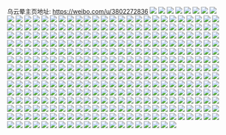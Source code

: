 乌云晕主页地址: https://weibo.com/u/3802272836 
![](https://wx4.sinaimg.cn/mw2000/e2a21444ly1h9ih4ruv1mj20n01dsgzn.jpg) 
![](https://wx4.sinaimg.cn/mw2000/e2a21444ly1h9ih4rjhf9j21ei1eithw.jpg) 
![](https://wx4.sinaimg.cn/mw2000/e2a21444ly1h9ih4saxlcj21ei1eik98.jpg) 
![](https://wx4.sinaimg.cn/mw2000/e2a21444ly1h9icmp9pejj22c02c0u0x.jpg) 
![](https://wx4.sinaimg.cn/mw2000/e2a21444ly1h9icvz7vnlj22c02c0kjo.jpg) 
![](https://wx4.sinaimg.cn/mw2000/e2a21444ly1h9icmyz7zqj22c02c0b2b.jpg) 
![](https://wx4.sinaimg.cn/mw2000/e2a21444ly1h9icuk7igsj21u21u2e82.jpg) 
![](https://wx4.sinaimg.cn/mw2000/e2a21444ly1h9icufs73zj22c02c0e81.jpg) 
![](https://wx4.sinaimg.cn/mw2000/e2a21444ly1h9icn3ws06j22c02c0b2a.jpg) 
![](https://wx4.sinaimg.cn/mw2000/e2a21444ly1h9iculzd62j223u23u4qp.jpg) 
![](https://wx4.sinaimg.cn/mw2000/e2a21444ly1h9hewhrq33j20n01dswp9.jpg) 
![](https://wx4.sinaimg.cn/mw2000/e2a21444ly1h9hewhe6r7j20n01ds49h.jpg) 
![](https://wx4.sinaimg.cn/mw2000/e2a21444ly1h9bi88jh6oj20br07gq3x.jpg) 
![](https://wx4.sinaimg.cn/mw2000/e2a21444ly1h9bi8qc3abj20ga0al404.jpg) 
![](https://wx4.sinaimg.cn/mw2000/e2a21444ly1h99imwnzvcj20n00mmwi0.jpg) 
![](https://wx4.sinaimg.cn/mw2000/e2a21444ly1h99imx2uxrj20n00q20ww.jpg) 
![](https://wx4.sinaimg.cn/mw2000/e2a21444ly1h99imxhv21j20n010bwk3.jpg) 
![](https://wx4.sinaimg.cn/mw2000/e2a21444gy1h8wwif3d4mj20rq0kun02.jpg) 
![](https://wx4.sinaimg.cn/mw2000/e2a21444gy1h8uh70z5kkj21kw16oh9q.jpg) 
![](https://wx4.sinaimg.cn/mw2000/e2a21444gy1h8nemrb53gj20hs0dcdi0.jpg) 
![](https://wx4.sinaimg.cn/mw2000/e2a21444gy1h8nemr01qoj20hs0dc0uq.jpg) 
![](https://wx4.sinaimg.cn/mw2000/e2a21444gy1h8nemro8duj20hs0dcq68.jpg) 
![](https://wx4.sinaimg.cn/mw2000/e2a21444gy1h870swbridj20ib07aab8.jpg) 
![](https://wx4.sinaimg.cn/mw2000/e2a21444gy1h86sokk5gjj20b403674a.jpg) 
![](https://wx4.sinaimg.cn/mw2000/e2a21444gy1h868tbuvsej20n018faiq.jpg) 
![](https://wx4.sinaimg.cn/mw2000/e2a21444gy1h752udnsnqj21ds0n04qp.jpg) 
![](https://wx4.sinaimg.cn/mw2000/e2a21444gy1h74wcp1fzaj21ds0n0e81.jpg) 
![](https://wx4.sinaimg.cn/mw2000/e2a21444gy1h6vma4mso0j20mh0tzjsc.jpg) 
![](https://wx4.sinaimg.cn/mw2000/e2a21444gy1h6vma2b4ckj20m00tcn09.jpg) 
![](https://wx4.sinaimg.cn/mw2000/e2a21444gy1h6vm9y2oeoj21rk2crqsw.jpg) 
![](https://wx4.sinaimg.cn/mw2000/e2a21444gy1h6vmccx86aj21sc2ds4qp.jpg) 
![](https://wx4.sinaimg.cn/mw2000/e2a21444gy1h6q0u00tjaj20zo0sw14r.jpg) 
![](https://wx4.sinaimg.cn/mw2000/e2a21444gy1h6kp549tdzj20mm0sj0z0.jpg) 
![](https://wx4.sinaimg.cn/mw2000/e2a21444gy1h6kp53etgzj20my0sntd6.jpg) 
![](https://wx4.sinaimg.cn/mw2000/e2a21444ly1h53powkzx2j22rk1a07s5.jpg) 
![](https://wx4.sinaimg.cn/mw2000/e2a21444ly1h4x2id3kwuj20iv0m30v0.jpg) 
![](https://wx4.sinaimg.cn/mw2000/e2a21444ly1h4q6xod5naj20fn0m6gpc.jpg) 
![](https://wx4.sinaimg.cn/mw2000/e2a21444ly1h3y4u8xfh0j22c02c0npg.jpg) 
![](https://wx4.sinaimg.cn/mw2000/e2a21444ly1h3y4urnqnej22c02c0hdu.jpg) 
![](https://wx4.sinaimg.cn/mw2000/e2a21444ly1h3y4uqqzh7j22c02c0npd.jpg) 
![](https://wx4.sinaimg.cn/mw2000/e2a21444ly1h3y4tzh3o5j2286286b2a.jpg) 
![](https://wx4.sinaimg.cn/mw2000/e2a21444ly1h3y4txsgcdj22c02c0u0y.jpg) 
![](https://wx4.sinaimg.cn/mw2000/e2a21444ly1h3y4uhiusyj22c0340qva.jpg) 
![](https://wx4.sinaimg.cn/mw2000/e2a21444ly1h3y4uzc3pgj225k25khdt.jpg) 
![](https://wx4.sinaimg.cn/mw2000/e2a21444ly1h3y4uk7efkj21sc2ds1ky.jpg) 
![](https://wx4.sinaimg.cn/mw2000/e2a21444ly1h3y4ukpzxuj21401hcdwb.jpg) 
![](https://wx4.sinaimg.cn/mw2000/e2a21444ly1h3y4unug6ij22c02c0hdv.jpg) 
![](https://wx4.sinaimg.cn/mw2000/e2a21444ly1h3y4ulqwl7j229y29y7wi.jpg) 
![](https://wx4.sinaimg.cn/mw2000/e2a21444ly1h3y4upyl36j22c02c0x6p.jpg) 
![](https://wx4.sinaimg.cn/mw2000/e2a21444ly1h3y4u5xiupj22c0340b2e.jpg) 
![](https://wx4.sinaimg.cn/mw2000/e2a21444ly1h3y4uj1uytj22c02c0u0x.jpg) 
![](https://wx4.sinaimg.cn/mw2000/e2a21444ly1h3y4ux1v2lj22c02c0b2b.jpg) 
![](https://wx4.sinaimg.cn/mw2000/e2a21444ly1h3y4ut8lz9j21qn1qnx6p.jpg) 
![](https://wx4.sinaimg.cn/mw2000/e2a21444ly1h3y4ubbgopj22c02c04qq.jpg) 
![](https://wx4.sinaimg.cn/mw2000/e2a21444ly1h4qukeq5j1j22c02c0npd.jpg) 
![](https://wx4.sinaimg.cn/mw2000/e2a21444gy1h3bhl6kedqj22c02c0npd.jpg) 
![](https://wx4.sinaimg.cn/mw2000/e2a21444gy1h3bhlgtbbmj22c02c0x6p.jpg) 
![](https://wx4.sinaimg.cn/mw2000/e2a21444gy1h3bhl87t0zj20od0od79i.jpg) 
![](https://wx4.sinaimg.cn/mw2000/e2a21444gy1h2t3pfu5k1j235s2dc4qq.jpg) 
![](https://wx4.sinaimg.cn/mw2000/e2a21444gy1h2t3pj3mtjj235s2dc4qq.jpg) 
![](https://wx4.sinaimg.cn/mw2000/e2a21444gy1h2t3p7cgvpj235s23y1l1.jpg) 
![](https://wx4.sinaimg.cn/mw2000/e2a21444gy1h2n60q20nlj21xz2goqv8.jpg) 
![](https://wx4.sinaimg.cn/mw2000/e2a21444gy1h2n60qzinuj213i14046f.jpg) 
![](https://wx4.sinaimg.cn/mw2000/e2a21444gy1h2mv6anggaj20n013edk6.jpg) 
![](https://wx4.sinaimg.cn/mw2000/e2a21444gy1h2mq3sin20j21kw16o1kx.jpg) 
![](https://wx4.sinaimg.cn/mw2000/e2a21444gy1h2mq3tb1yej21kw16o4qp.jpg) 
![](https://wx4.sinaimg.cn/mw2000/e2a21444gy1h2mq3u0fssj21kw16o4qp.jpg) 
![](https://wx4.sinaimg.cn/mw2000/e2a21444gy1h2mq3rig1rj21kw16o1kx.jpg) 
![](https://wx4.sinaimg.cn/mw2000/e2a21444gy1h2a8u6j1qdj20n012hwl5.jpg) 
![](https://wx4.sinaimg.cn/mw2000/e2a21444gy1h25l94mruhj21ds0n0qpv.jpg) 
![](https://wx4.sinaimg.cn/mw2000/e2a21444gy1h23qa0hep2j20i108cgml.jpg) 
![](https://wx4.sinaimg.cn/mw2000/e2a21444gy1h1v9dafgjjj20xc2s0qv5.jpg) 
![](https://wx4.sinaimg.cn/mw2000/e2a21444gy1h1v9d9ji17j215o2bcb29.jpg) 
![](https://wx4.sinaimg.cn/mw2000/e2a21444gy1h1v9d8nwcrj215o3h0npe.jpg) 
![](https://wx4.sinaimg.cn/mw2000/e2a21444gy1h1v9d5roypj20xc2s04qq.jpg) 
![](https://wx4.sinaimg.cn/mw2000/e2a21444gy1h1v9db9dpnj20tg0jsq8i.jpg) 
![](https://wx4.sinaimg.cn/mw2000/e2a21444gy1h1v9daw3srj20jj0sgtby.jpg) 
![](https://wx4.sinaimg.cn/mw2000/e2a21444gy1h1v9i0uj0aj215o2bckhl.jpg) 
![](https://wx4.sinaimg.cn/mw2000/e2a21444gy1h1v9mwt439j20xc3347wh.jpg) 
![](https://wx4.sinaimg.cn/mw2000/e2a21444gy1h1ugdtp3wvj21ds0n07wh.jpg) 
![](https://wx4.sinaimg.cn/mw2000/e2a21444gy1h1fweek24lj20n01dsn6h.jpg) 
![](https://wx4.sinaimg.cn/mw2000/e2a21444gy1h12efvfn2fj225i25ix6p.jpg) 
![](https://wx4.sinaimg.cn/mw2000/e2a21444gy1h12efxa1zdj21401hc14q.jpg) 
![](https://wx4.sinaimg.cn/mw2000/e2a21444gy1h0hujzd5dwj20j70sd0uq.jpg) 
![](https://wx4.sinaimg.cn/mw2000/e2a21444gy1h08a9bsgzsj21n426su0x.jpg) 
![](https://wx4.sinaimg.cn/mw2000/e2a21444gy1h08a9ctyszj21ii20nhdt.jpg) 
![](https://wx4.sinaimg.cn/mw2000/e2a21444gy1gzymurtkc9j21ds0n0nnw.jpg) 
![](https://wx4.sinaimg.cn/mw2000/e2a21444gy1gzvbrrh49tj21kw16o7wh.jpg) 
![](https://wx4.sinaimg.cn/mw2000/e2a21444ly1gzl9hvi1n9j21ds0n0jz6.jpg) 
![](https://wx4.sinaimg.cn/mw2000/e2a21444ly1gzd5mgg9jcj21n226re81.jpg) 
![](https://wx4.sinaimg.cn/mw2000/e2a21444ly1gzbm5emppgj23401qykjl.jpg) 
![](https://wx4.sinaimg.cn/mw2000/e2a21444ly1gy6epznl5qj21ds0n0k41.jpg) 
![](https://wx4.sinaimg.cn/mw2000/e2a21444gy1gxzqtav2jpj20rs0rsq79.jpg) 
![](https://wx4.sinaimg.cn/mw2000/e2a21444ly1gxxdy0pteij20n012bwjj.jpg) 
![](https://wx4.sinaimg.cn/mw2000/e2a21444gy1gxx7b62h3kj20mz0gd0ue.jpg) 
![](https://wx4.sinaimg.cn/mw2000/e2a21444gy1gxx7b8vwvhj20n00gmabe.jpg) 
![](https://wx4.sinaimg.cn/mw2000/e2a21444gy1gxs7oz2kplj20n01ds19g.jpg) 
![](https://wx4.sinaimg.cn/mw2000/e2a21444gy1gxs7ozktowj20jk0sgjuc.jpg) 
![](https://wx4.sinaimg.cn/mw2000/e2a21444gy1gxqecvmhfdj20n00i9gox.jpg) 
![](https://wx4.sinaimg.cn/mw2000/e2a21444gy1gxqee0zduxj20n00dbtac.jpg) 
![](https://wx4.sinaimg.cn/mw2000/e2a21444gy1gxq4k2tdkej20lb0lbtcy.jpg) 
![](https://wx4.sinaimg.cn/mw2000/e2a21444gy1gxq4k119e0j20sg1f37hb.jpg) 
![](https://wx4.sinaimg.cn/mw2000/e2a21444gy1gxq4k0b2yyj21uo18g4qp.jpg) 
![](https://wx4.sinaimg.cn/mw2000/e2a21444gy1gxq4jy06fhj20sg11xaix.jpg) 
![](https://wx4.sinaimg.cn/mw2000/e2a21444gy1gxq4k284gwj20sg1f4am9.jpg) 
![](https://wx4.sinaimg.cn/mw2000/e2a21444gy1gxq4k3v4daj20sg11xn4g.jpg) 
![](https://wx4.sinaimg.cn/mw2000/e2a21444gy1gxnx6z7juvj20n00n0jtj.jpg) 
![](https://wx4.sinaimg.cn/mw2000/e2a21444gy1gxje7siu1pj21j521hb29.jpg) 
![](https://wx4.sinaimg.cn/mw2000/e2a21444gy1gxje7tetklj21o0280npd.jpg) 
![](https://wx4.sinaimg.cn/mw2000/e2a21444gy1gxje7rpuikj21o0280hdt.jpg) 
![](https://wx4.sinaimg.cn/mw2000/e2a21444gy1gxje7p5o3rj21sc2dshdv.jpg) 
![](https://wx4.sinaimg.cn/mw2000/e2a21444gy1gxbaca3ye7j20ju0f540x.jpg) 
![](https://wx4.sinaimg.cn/mw2000/e2a21444gy1gx8jjl8jcdj20dw0dwdg8.jpg) 
![](https://wx4.sinaimg.cn/mw2000/e2a21444gy1gx68sn5z3pj21z01z04qq.jpg) 
![](https://wx4.sinaimg.cn/mw2000/e2a21444gy1gx68stsl6tj22c02c0x6p.jpg) 
![](https://wx4.sinaimg.cn/mw2000/e2a21444gy1gx669w0sswj20xc1nx0z4.jpg) 
![](https://wx4.sinaimg.cn/mw2000/e2a21444gy1gx3tifrnenj20ev0evq4j.jpg) 
![](https://wx4.sinaimg.cn/mw2000/e2a21444gy1gx3tig5risj20k50e840n.jpg) 
![](https://wx4.sinaimg.cn/mw2000/e2a21444gy1gx3tigkr62j20dj06it99.jpg) 
![](https://wx4.sinaimg.cn/mw2000/e2a21444gy1gx0qcch1d0j20jv0k4gnd.jpg) 
![](https://wx4.sinaimg.cn/mw2000/e2a21444gy1gx0qcctm8qj20jr0u7wh4.jpg) 
![](https://wx4.sinaimg.cn/mw2000/e2a21444gy1gx0qcbujnbj22c02c01ky.jpg) 
![](https://wx4.sinaimg.cn/mw2000/e2a21444gy1gx0qca1qfdj20u00u0nc1.jpg) 
![](https://wx4.sinaimg.cn/mw2000/e2a21444gy1gwy8ktg8j1j218g1uoe81.jpg) 
![](https://wx4.sinaimg.cn/mw2000/e2a21444gy1gwy8kllxg0j22c02c07wj.jpg) 
![](https://wx4.sinaimg.cn/mw2000/e2a21444gy1gwy8kueacqj218g1uo7wh.jpg) 
![](https://wx4.sinaimg.cn/mw2000/e2a21444gy1gwy8kjl35mj23402c0b2c.jpg) 
![](https://wx4.sinaimg.cn/mw2000/e2a21444gy1gwy8kgj8uvj21uo18g1kx.jpg) 
![](https://wx4.sinaimg.cn/mw2000/e2a21444gy1gwy8ks1rsjj22c03407wk.jpg) 
![](https://wx4.sinaimg.cn/mw2000/e2a21444gy1gwy8kmjekcj21711skawv.jpg) 
![](https://wx4.sinaimg.cn/mw2000/e2a21444gy1gwy8kncfhjj21uo18g4qp.jpg) 
![](https://wx4.sinaimg.cn/mw2000/e2a21444gy1gwy8ko796sj21uo18g7wh.jpg) 
![](https://wx4.sinaimg.cn/mw2000/e2a21444gy1gwlqlr4g1aj20j70d1aau.jpg) 
![](https://wx4.sinaimg.cn/mw2000/e2a21444gy1gwlqlq90h5j20jt0cwgmb.jpg) 
![](https://wx4.sinaimg.cn/mw2000/e2a21444gy1gwlqlqnwxpj20jp0a6aad.jpg) 
![](https://wx4.sinaimg.cn/mw2000/e2a21444gy1gwkfdec4xij20mz0bhmz4.jpg) 
![](https://wx4.sinaimg.cn/mw2000/e2a21444gy1gwbhb1izftj21kg238e81.jpg) 
![](https://wx4.sinaimg.cn/mw2000/e2a21444gy1gwbhb2ajh2j21n326q4qp.jpg) 
![](https://wx4.sinaimg.cn/mw2000/e2a21444gy1gwbhb2syxuj21nk27e4nq.jpg) 
![](https://wx4.sinaimg.cn/mw2000/e2a21444gy1gwbhb3fod0j21o0280b29.jpg) 
![](https://wx4.sinaimg.cn/mw2000/e2a21444gy1gw5l4nhjv8j229i29inpe.jpg) 
![](https://wx4.sinaimg.cn/mw2000/e2a21444gy1gw5l5bg4qpj22lw1gtnpd.jpg) 
![](https://wx4.sinaimg.cn/mw2000/e2a21444gy1gw5l4kjfprj220p2ovx6r.jpg) 
![](https://wx4.sinaimg.cn/mw2000/e2a21444gy1gw5l4u8o0fj22c02c04qs.jpg) 
![](https://wx4.sinaimg.cn/mw2000/e2a21444gy1gw5l4z1gsnj229k29khdw.jpg) 
![](https://wx4.sinaimg.cn/mw2000/e2a21444gy1gw5l4h9adsj22c02c0npf.jpg) 
![](https://wx4.sinaimg.cn/mw2000/e2a21444gy1gw5l4vy2lpj21si1six6p.jpg) 
![](https://wx4.sinaimg.cn/mw2000/e2a21444gy1gw5l5amk4aj21ns1nsqnt.jpg) 
![](https://wx4.sinaimg.cn/mw2000/e2a21444gy1gw5l51f6duj224y2um7wj.jpg) 
![](https://wx4.sinaimg.cn/mw2000/e2a21444gy1gw5l4p4ar1j215o1jk7qz.jpg) 
![](https://wx4.sinaimg.cn/mw2000/e2a21444gy1gw5l5bw2doj215o1qi45q.jpg) 
![](https://wx4.sinaimg.cn/mw2000/e2a21444gy1gw5l4m10cvj22c0340b2a.jpg) 
![](https://wx4.sinaimg.cn/mw2000/e2a21444gy1gw5l534mxoj227g27gnpe.jpg) 
![](https://wx4.sinaimg.cn/mw2000/e2a21444gy1gw5l58lg2hj22c0340qv7.jpg) 
![](https://wx4.sinaimg.cn/mw2000/e2a21444gy1gw5l55du1ij22c02c0qv7.jpg) 
![](https://wx4.sinaimg.cn/mw2000/e2a21444gy1gw5l4rp971j212g2bc4l4.jpg) 
![](https://wx4.sinaimg.cn/mw2000/e2a21444gy1gw5l4r0qhmj215o1qi7wh.jpg) 
![](https://wx4.sinaimg.cn/mw2000/e2a21444gy1gw5l59u3e7j22c02c0npd.jpg) 
![](https://wx4.sinaimg.cn/mw2000/e2a21444gy1gw0qogfgw2j20jv12q0w3.jpg) 
![](https://wx4.sinaimg.cn/mw2000/0049jWRegy1gvgzleos6hj61mk263npd02.jpg) 
![](https://wx4.sinaimg.cn/mw2000/0049jWRegy1gvgzlfq08pj61my26j1ky02.jpg) 
![](https://wx4.sinaimg.cn/mw2000/0049jWRegy1gvgzldy7jrj61my26je8102.jpg) 
![](https://wx4.sinaimg.cn/mw2000/0049jWRegy1gv487al97xj62c0340u0y02.jpg) 
![](https://wx4.sinaimg.cn/mw2000/0049jWRegy1gv487c7ry3j62c03404qr02.jpg) 
![](https://wx4.sinaimg.cn/mw2000/0049jWRegy1gv487hud2xj62ga1mv1kx02.jpg) 
![](https://wx4.sinaimg.cn/mw2000/0049jWRegy1gv487gx903j628h28h7wi02.jpg) 
![](https://wx4.sinaimg.cn/mw2000/0049jWRegy1gv487k8ig1j62c02c0e8102.jpg) 
![](https://wx4.sinaimg.cn/mw2000/0049jWRegy1gv487fdjmwj62c02c0kjm02.jpg) 
![](https://wx4.sinaimg.cn/mw2000/0049jWRegy1gv487j835sj62c02c04qq02.jpg) 
![](https://wx4.sinaimg.cn/mw2000/0049jWRegy1gv487re47zj628e28ehc002.jpg) 
![](https://wx4.sinaimg.cn/mw2000/0049jWRegy1gv487mata2j62c02c04qp02.jpg) 
![](https://wx4.sinaimg.cn/mw2000/0049jWRegy1gv487l9c2wj62402tckjl02.jpg) 
![](https://wx4.sinaimg.cn/mw2000/0049jWRegy1gv487njeabj62c02c0kjl02.jpg) 
![](https://wx4.sinaimg.cn/mw2000/0049jWRegy1gv487p3p6rj62c02c07wi02.jpg) 
![](https://wx4.sinaimg.cn/mw2000/0049jWRegy1gv487qihyxj626n26nx6p02.jpg) 
![](https://wx4.sinaimg.cn/mw2000/0049jWRegy1gv487tzlowj62c02c0npd02.jpg) 
![](https://wx4.sinaimg.cn/mw2000/0049jWRegy1gv487vh2c3j62c03404qq02.jpg) 
![](https://wx4.sinaimg.cn/mw2000/0049jWRegy1gv487wqkm5j62c0340x6p02.jpg) 
![](https://wx4.sinaimg.cn/mw2000/0049jWRegy1gv487xscmpj621x21xnpd02.jpg) 
![](https://wx4.sinaimg.cn/mw2000/0049jWRegy1gv487z0wpuj62c0340x6p02.jpg) 
![](https://wx4.sinaimg.cn/mw2000/0049jWRegy1gv0q1oij2xj61o0280qv502.jpg) 
![](https://wx4.sinaimg.cn/mw2000/0049jWRegy1gv0q1mmeq1j61o0280hdt02.jpg) 
![](https://wx4.sinaimg.cn/mw2000/0049jWRegy1gv0q1nh5lgj61o0280qv502.jpg) 
![](https://wx4.sinaimg.cn/mw2000/0049jWRegy1gv0q1pgz2sj61o0280qv502.jpg) 
![](https://wx4.sinaimg.cn/mw2000/0049jWRegy1gus5alilfpj63402c0qv502.jpg) 
![](https://wx4.sinaimg.cn/mw2000/0049jWRegy1gus5anrq75j63402c0kjn02.jpg) 
![](https://wx4.sinaimg.cn/mw2000/0049jWRegy1gus5akcaghj63402c0kjm02.jpg) 
![](https://wx4.sinaimg.cn/mw2000/0049jWRegy1gus5ae3ezhj61400u0wgx02.jpg) 
![](https://wx4.sinaimg.cn/mw2000/0049jWRegy1gus5adtuocj61400u0n2702.jpg) 
![](https://wx4.sinaimg.cn/mw2000/0049jWRegy1gus5ainko4j64802tc7wm02.jpg) 
![](https://wx4.sinaimg.cn/mw2000/0049jWRegy1gum0gup93mj61jm2241kx02.jpg) 
![](https://wx4.sinaimg.cn/mw2000/0049jWRegy1gum0gxzq67j61ld24gqv502.jpg) 
![](https://wx4.sinaimg.cn/mw2000/0049jWRegy1gum0gz4lrij61hm1zinpd02.jpg) 
![](https://wx4.sinaimg.cn/mw2000/0049jWRegy1gum0hs27j8j60se11vncy02.jpg) 
![](https://wx4.sinaimg.cn/mw2000/0049jWRely1gu88aomjr6j60mz09tmzd02.jpg) 
![](https://wx4.sinaimg.cn/mw2000/0049jWRely1gu3gnfos1dj61ds0n0nif02.jpg) 
![](https://wx4.sinaimg.cn/mw2000/0049jWRely1gu0z8tavqrj60wb0eymyr02.jpg) 
![](https://wx4.sinaimg.cn/mw2000/0049jWRely1gu0z8t1xm5j60s90fl0uq02.jpg) 
![](https://wx4.sinaimg.cn/mw2000/0049jWRely1gu0z8tko6sj61gk0pcady02.jpg) 
![](https://wx4.sinaimg.cn/mw2000/0049jWRely1gu0z8u1bgzj61vp0zlwqa02.jpg) 
![](https://wx4.sinaimg.cn/mw2000/0049jWRely1gu08cknz98j60mz0l2did02.jpg) 
![](https://wx4.sinaimg.cn/mw2000/0049jWRely1gtrxho7k0sj629p29p7wi02.jpg) 
![](https://wx4.sinaimg.cn/mw2000/0049jWRegy1gum0fidb2nj60u00u0gue02.jpg) 
![](https://wx4.sinaimg.cn/mw2000/e2a21444ly1gskwq5ukhcj21o01o0no7.jpg) 
![](https://wx4.sinaimg.cn/mw2000/e2a21444ly1gsg8acpugwj20n01cejy1.jpg) 
![](https://wx4.sinaimg.cn/mw2000/e2a21444ly1gsdglfw2wfj20tl0p842i.jpg) 
![](https://wx4.sinaimg.cn/mw2000/e2a21444ly1gsaxh6ivx7j22c02c0hdt.jpg) 
![](https://wx4.sinaimg.cn/mw2000/e2a21444ly1gsaxbxzc10j22c02c0hdt.jpg) 
![](https://wx4.sinaimg.cn/mw2000/0049jWRely1gsaxh161htj61dv2it1kx02.jpg) 
![](https://wx4.sinaimg.cn/mw2000/e2a21444ly1gsaxbyuf09j21pm1pmkjl.jpg) 
![](https://wx4.sinaimg.cn/mw2000/e2a21444ly1gsaxc0hjibj21qr1qr1l0.jpg) 
![](https://wx4.sinaimg.cn/mw2000/0049jWRely1gsaxbvdfevj626t26tkjo02.jpg) 
![](https://wx4.sinaimg.cn/mw2000/e2a21444ly1gr60f5an3cj20id06oq5r.jpg) 
![](https://wx4.sinaimg.cn/mw2000/e2a21444ly1gr2z078ozmj21mp26a4qq.jpg) 
![](https://wx4.sinaimg.cn/mw2000/e2a21444ly1gr2z09ux9fj21o0280qv6.jpg) 
![](https://wx4.sinaimg.cn/mw2000/e2a21444ly1gqsifg1s7zj22c02c0dw9.jpg) 
![](https://wx4.sinaimg.cn/mw2000/e2a21444ly1gqsifd0gdmj21sc1sch97.jpg) 
![](https://wx4.sinaimg.cn/mw2000/e2a21444ly1gqsiff43sfj21p41p4tuj.jpg) 
![](https://wx4.sinaimg.cn/mw2000/e2a21444ly1gqsifa8f4ej21sc1scqv5.jpg) 
![](https://wx4.sinaimg.cn/mw2000/e2a21444ly1gqsifbe6gwj21fq2ie4qp.jpg) 
![](https://wx4.sinaimg.cn/mw2000/e2a21444ly1gqsifhiqb7j22c02c01ky.jpg) 
![](https://wx4.sinaimg.cn/mw2000/e2a21444ly1gqsifix7ahj2260260kjl.jpg) 
![](https://wx4.sinaimg.cn/mw2000/e2a21444ly1gqsife7emuj217024i7wh.jpg) 
![](https://wx4.sinaimg.cn/mw2000/e2a21444ly1gqsifc1tawj229p29p1kx.jpg) 
![](https://wx4.sinaimg.cn/mw2000/e2a21444ly1gqfaj32hfuj22c02c0qv6.jpg) 
![](https://wx4.sinaimg.cn/mw2000/e2a21444ly1gqfaj85f8yj20mp0mpwjz.jpg) 
![](https://wx4.sinaimg.cn/mw2000/e2a21444ly1gqfaj5examj227a27ab29.jpg) 
![](https://wx4.sinaimg.cn/mw2000/e2a21444ly1gqfaj6o1c5j22c03407wj.jpg) 
![](https://wx4.sinaimg.cn/mw2000/e2a21444ly1gqfajarzplj22c03407wi.jpg) 
![](https://wx4.sinaimg.cn/mw2000/e2a21444ly1gqfaj3wtr4j22c0340u0x.jpg) 
![](https://wx4.sinaimg.cn/mw2000/e2a21444ly1gqfaj4s10yj220u20u7wh.jpg) 
![](https://wx4.sinaimg.cn/mw2000/e2a21444ly1gqfaj8j0lej22c03404qp.jpg) 
![](https://wx4.sinaimg.cn/mw2000/e2a21444ly1gqfajc90dxj23402c07m9.jpg) 
![](https://wx4.sinaimg.cn/mw2000/e2a21444ly1gqfaj7otfgj22c02c0quq.jpg) 
![](https://wx4.sinaimg.cn/mw2000/e2a21444ly1gq4b65ug8aj21lw255kjl.jpg) 
![](https://wx4.sinaimg.cn/mw2000/e2a21444ly1gq4b66kalcj21ic20f1kx.jpg) 
![](https://wx4.sinaimg.cn/mw2000/e2a21444ly1gq3twmvvsnj21ds0n0npg.jpg) 
![](https://wx4.sinaimg.cn/mw2000/e2a21444ly1gq3twliixyj21ds0n0x6r.jpg) 
![](https://wx4.sinaimg.cn/mw2000/e2a21444ly1gozlynvfiyj21972c07wh.jpg) 
![](https://wx4.sinaimg.cn/mw2000/e2a21444ly1gozlyn3v38j21hi2n44qp.jpg) 
![](https://wx4.sinaimg.cn/mw2000/e2a21444ly1gozlym8jybj21lb2tvb29.jpg) 
![](https://wx4.sinaimg.cn/mw2000/e2a21444ly1gozlyobqmmj21iw1iwh4d.jpg) 
![](https://wx4.sinaimg.cn/mw2000/e2a21444ly1gr8nse677pj20pq0yadze.jpg) 
![](https://wx4.sinaimg.cn/mw2000/e2a21444ly1gnyscnjb4lj22801o0qv5.jpg) 
![](https://wx4.sinaimg.cn/mw2000/e2a21444ly1gm9lae9fskj21h21ysqv5.jpg) 
![](https://wx4.sinaimg.cn/mw2000/e2a21444ly1gm9lafj1xmj20mw0ui11q.jpg) 
![](https://wx4.sinaimg.cn/mw2000/e2a21444ly1gm9lahgqxjj216k1kw7wh.jpg) 
![](https://wx4.sinaimg.cn/mw2000/e2a21444ly1gksfwnv85kj21o01o01ky.jpg) 
![](https://wx4.sinaimg.cn/mw2000/e2a21444ly1gksfwv88fjj22c02c0npf.jpg) 
![](https://wx4.sinaimg.cn/mw2000/e2a21444ly1gksfws9tl7j21j81kw1ky.jpg) 
![](https://wx4.sinaimg.cn/mw2000/e2a21444ly1gksfwr1hofj20wo1m2e81.jpg) 
![](https://wx4.sinaimg.cn/mw2000/e2a21444ly1gksfwwk3h6j21kw1kwu0y.jpg) 
![](https://wx4.sinaimg.cn/mw2000/e2a21444ly1gksfwp5xucj217r25tx6p.jpg) 
![](https://wx4.sinaimg.cn/mw2000/e2a21444ly1ghkgsbdxtaj21ly1lz4qq.jpg) 
![](https://wx4.sinaimg.cn/mw2000/e2a21444ly1ghkgsg2gayj21sg1sgu0x.jpg) 
![](https://wx4.sinaimg.cn/mw2000/e2a21444ly1ghkgsgm0h6j21oh1oh4lg.jpg) 
![](https://wx4.sinaimg.cn/mw2000/e2a21444ly1ghbfqm1vm0j20ku0ku0xo.jpg) 
![](https://wx4.sinaimg.cn/mw2000/e2a21444ly1ghbfql41rhj21o01o04o5.jpg) 
![](https://wx4.sinaimg.cn/mw2000/e2a21444ly1ghbfqliifsj20xh0xhakj.jpg) 
![](https://wx4.sinaimg.cn/mw2000/e2a21444ly1ghbfqnrbk5j21o01o0njg.jpg) 
![](https://wx4.sinaimg.cn/mw2000/e2a21444ly1ghbfqq2n3dj22o82o8e81.jpg) 
![](https://wx4.sinaimg.cn/mw2000/e2a21444ly1ghbfqu0sw2j21o01o2avy.jpg) 
![](https://wx4.sinaimg.cn/mw2000/e2a21444ly1ghbfqrcm7bj21o01o0h82.jpg) 
![](https://wx4.sinaimg.cn/mw2000/e2a21444ly1gh8zi2dg10j217s0pngpk.jpg) 
![](https://wx4.sinaimg.cn/mw2000/e2a21444ly1gh3b3vh6pbj220j20j7wh.jpg) 
![](https://wx4.sinaimg.cn/mw2000/e2a21444ly1gh3b3zli41j21sg1sg4qp.jpg) 
![](https://wx4.sinaimg.cn/mw2000/e2a21444ly1gh3b4139ocj21lw1lunln.jpg) 
![](https://wx4.sinaimg.cn/mw2000/e2a21444ly1gh3b3yh1smj21qh1qfb1d.jpg) 
![](https://wx4.sinaimg.cn/mw2000/e2a21444ly1gh3b41qdswj21si1sg1kx.jpg) 
![](https://wx4.sinaimg.cn/mw2000/e2a21444ly1gh3b3u4tvgj21sg1sg1kx.jpg) 
![](https://wx4.sinaimg.cn/mw2000/e2a21444ly1gh3b3wq52kj21nj1nje2q.jpg) 
![](https://wx4.sinaimg.cn/mw2000/e2a21444ly1ggv2cjkn6uj22a12a17wh.jpg) 
![](https://wx4.sinaimg.cn/mw2000/e2a21444ly1ggv2ckzyq9j22c02c0e81.jpg) 
![](https://wx4.sinaimg.cn/mw2000/e2a21444ly1ggv2ck8j59j21rb1rce49.jpg) 
![](https://wx4.sinaimg.cn/mw2000/e2a21444ly1ggv2ciqftoj22c02c07wh.jpg) 
![](https://wx4.sinaimg.cn/mw2000/e2a21444ly1ggv2cmo8fkj20jg0yowjt.jpg) 
![](https://wx4.sinaimg.cn/mw2000/e2a21444ly1ggv2co6m1nj22c02c0e81.jpg) 
![](https://wx4.sinaimg.cn/mw2000/e2a21444ly1ggv2cndvfwj21r0340hdt.jpg) 
![](https://wx4.sinaimg.cn/mw2000/e2a21444ly1ggv2cp3lwpj22c02c0b29.jpg) 
![](https://wx4.sinaimg.cn/mw2000/e2a21444ly1ggn44ob10aj22c02c01ky.jpg) 
![](https://wx4.sinaimg.cn/mw2000/e2a21444ly1ggn44ng8thj21uc1uc7wh.jpg) 
![](https://wx4.sinaimg.cn/mw2000/e2a21444ly1ggn44iznn9j22c02c04qq.jpg) 
![](https://wx4.sinaimg.cn/mw2000/e2a21444ly1ggn44k4jbvj22a12a5b29.jpg) 
![](https://wx4.sinaimg.cn/mw2000/e2a21444ly1gfvcfy2m07j20ku0gpq3x.jpg) 
![](https://wx4.sinaimg.cn/mw2000/e2a21444ly1gfvcgqfiuij207y08kwen.jpg) 
![](https://wx4.sinaimg.cn/mw2000/e2a21444ly1gfcw6diccmj21o01o01kx.jpg) 
![](https://wx4.sinaimg.cn/mw2000/e2a21444ly1gfcw6c6agaj21o01o01kx.jpg) 
![](https://wx4.sinaimg.cn/mw2000/e2a21444ly1gfcw6e1rgsj21o01o0b06.jpg) 
![](https://wx4.sinaimg.cn/mw2000/e2a21444ly1gfcw6eg6xhj21o01o0qp7.jpg) 
![](https://wx4.sinaimg.cn/mw2000/e2a21444ly1gfcw6f74j6j21o01o0qq8.jpg) 
![](https://wx4.sinaimg.cn/mw2000/e2a21444ly1geu9wg11hpj21kw1kwhc7.jpg) 
![](https://wx4.sinaimg.cn/mw2000/e2a21444ly1geu9wght9nj20kn0kn78c.jpg) 
![](https://wx4.sinaimg.cn/mw2000/e2a21444ly1geu9whib3ij21kw1kwe6h.jpg) 
![](https://wx4.sinaimg.cn/mw2000/e2a21444ly1geu9wiqgc5j21ei1eiwt1.jpg) 
![](https://wx4.sinaimg.cn/mw2000/e2a21444ly1geipcqutpuj22c0340npd.jpg) 
![](https://wx4.sinaimg.cn/mw2000/e2a21444ly1geipcrh63fj216o1kue2o.jpg) 
![](https://wx4.sinaimg.cn/mw2000/e2a21444ly1geipcrvy0lj21ef1efb0u.jpg) 
![](https://wx4.sinaimg.cn/mw2000/e2a21444ly1gr8neqfxkoj20ku0kugvp.jpg) 
![](https://wx4.sinaimg.cn/mw2000/e2a21444ly1gr8ng7vierj20kp0kpdwi.jpg) 
![](https://wx4.sinaimg.cn/mw2000/e2a21444ly1geipcs5r56j20ku0rsn3q.jpg) 
![](https://wx4.sinaimg.cn/mw2000/e2a21444ly1gr8ng6puxej20kj0kjqfy.jpg) 
![](https://wx4.sinaimg.cn/mw2000/e2a21444ly1gecrjf989lj20ku0rswic.jpg) 
![](https://wx4.sinaimg.cn/mw2000/e2a21444ly1gecrjewk2kj20ku0rrn1k.jpg) 
![](https://wx4.sinaimg.cn/mw2000/e2a21444ly1gecrjgch0dj22bf2bg1kx.jpg) 
![](https://wx4.sinaimg.cn/mw2000/e2a21444ly1gecrjgt4s2j21qe1qfkb2.jpg) 
![](https://wx4.sinaimg.cn/mw2000/e2a21444ly1ge9twtcvyuj22c02c0e81.jpg) 
![](https://wx4.sinaimg.cn/mw2000/e2a21444ly1ge9tworqg5j22c02c0e81.jpg) 
![](https://wx4.sinaimg.cn/mw2000/e2a21444ly1ge9twsbxhrj22c02c0b29.jpg) 
![](https://wx4.sinaimg.cn/mw2000/e2a21444ly1ge9two0ksmj22c02c0b29.jpg) 
![](https://wx4.sinaimg.cn/mw2000/e2a21444ly1ge9twqy5rrj22c0340qv5.jpg) 
![](https://wx4.sinaimg.cn/mw2000/e2a21444ly1ge9u27078oj20ku0kudji.jpg) 
![](https://wx4.sinaimg.cn/mw2000/e2a21444ly1gdvo5gplvxj20rn0rnwgq.jpg) 
![](https://wx4.sinaimg.cn/mw2000/e2a21444ly1gcuour8c53j21o01o0npd.jpg) 
![](https://wx4.sinaimg.cn/mw2000/e2a21444ly1gcuov0npwsj21ei1eik7f.jpg) 
![](https://wx4.sinaimg.cn/mw2000/e2a21444ly1gbelkiv82zj21nv1nvb29.jpg) 
![](https://wx4.sinaimg.cn/mw2000/e2a21444ly1gbdlglct1ij20g90mmgr4.jpg) 
![](https://wx4.sinaimg.cn/mw2000/e2a21444ly1gb8iem328vj22c02c01kx.jpg) 
![](https://wx4.sinaimg.cn/mw2000/e2a21444ly1gb8iel1ztxj22c02c0e82.jpg) 
![](https://wx4.sinaimg.cn/mw2000/e2a21444ly1gb8iej307pj22c02c0q95.jpg) 
![](https://wx4.sinaimg.cn/mw2000/e2a21444ly1gb8iemk1vpj22c02c0dmp.jpg) 
![](https://wx4.sinaimg.cn/mw2000/e2a21444ly1gb8ieo2gpkj225x25x000.jpg) 
![](https://wx4.sinaimg.cn/mw2000/e2a21444ly1gb8ieonpybj22c02c0k6h.jpg) 
![](https://wx4.sinaimg.cn/mw2000/e2a21444ly1gb8ieq42rjj22c02c0b29.jpg) 
![](https://wx4.sinaimg.cn/mw2000/e2a21444ly1gb8ieqopkfj20sp0sp7b2.jpg) 
![](https://wx4.sinaimg.cn/mw2000/e2a21444ly1gb8ieqza5ij20g20g2jvd.jpg) 
![](https://wx4.sinaimg.cn/mw2000/e2a21444ly1gazpjp7oc7j21q332hu0x.jpg) 
![](https://wx4.sinaimg.cn/mw2000/e2a21444ly1gazpjq4dfpj21ey2io7wh.jpg) 
![](https://wx4.sinaimg.cn/mw2000/e2a21444ly1g9yo5zk6gbj21nv1nve21.jpg) 
![](https://wx4.sinaimg.cn/mw2000/e2a21444ly1g9oinkr9irj21n4158b29.jpg) 
![](https://wx4.sinaimg.cn/mw2000/e2a21444ly1g9oinlo4fej21d30yf1ka.jpg) 
![](https://wx4.sinaimg.cn/mw2000/e2a21444ly1g889fewlvkj21o01nxdql.jpg) 
![](https://wx4.sinaimg.cn/mw2000/e2a21444ly1g889ffwatfj21o01o04cu.jpg) 
![](https://wx4.sinaimg.cn/mw2000/e2a21444ly1g889fglfioj21o01o0wpw.jpg) 
![](https://wx4.sinaimg.cn/mw2000/e2a21444ly1g889fh98o5j21nx1o014w.jpg) 
![](https://wx4.sinaimg.cn/mw2000/e2a21444ly1g889jiqyh0j22bc2bc7wh.jpg) 
![](https://wx4.sinaimg.cn/mw2000/e2a21444ly1g889fhzvb2j20dm0sr10g.jpg) 
![](https://wx4.sinaimg.cn/mw2000/e2a21444ly1g889fdxodlj20d00s277k.jpg) 
![](https://wx4.sinaimg.cn/mw2000/e2a21444ly1g889fix1fzj20cu0sr10h.jpg) 
![](https://wx4.sinaimg.cn/mw2000/e2a21444ly1g889fjfvk9j20hg0srwiy.jpg) 
![](https://wx4.sinaimg.cn/mw2000/e2a21444ly1g7mdotkkzvj21uo18gb29.jpg) 
![](https://wx4.sinaimg.cn/mw2000/e2a21444ly1g7mdosseemj21uo18ge81.jpg) 
![](https://wx4.sinaimg.cn/mw2000/e2a21444ly1g7mdoubkxnj21uo18g7wh.jpg) 
![](https://wx4.sinaimg.cn/mw2000/e2a21444ly1g7mdouvqpnj21uo18g4ls.jpg) 
![](https://wx4.sinaimg.cn/mw2000/e2a21444ly1g7mdovjdafj21uo18g1kx.jpg) 
![](https://wx4.sinaimg.cn/mw2000/e2a21444ly1g7mdovyu1yj21uo18gx1u.jpg) 
![](https://wx4.sinaimg.cn/mw2000/e2a21444ly1g7mdowbzpxj21uo18gqnd.jpg) 
![](https://wx4.sinaimg.cn/mw2000/e2a21444ly1g7mdox1nnwj21uo18g1kx.jpg) 
![](https://wx4.sinaimg.cn/mw2000/e2a21444ly1g6qx34xtmlj22c02c0e82.jpg) 
![](https://wx4.sinaimg.cn/mw2000/e2a21444ly1g6qx30p569j21ei1eik92.jpg) 
![](https://wx4.sinaimg.cn/mw2000/e2a21444ly1g6qx30ojtkj22c02c0u0x.jpg) 
![](https://wx4.sinaimg.cn/mw2000/e2a21444ly1g6qx36fav9j225m25lu0x.jpg) 
![](https://wx4.sinaimg.cn/mw2000/e2a21444ly1g6qx2zmxiaj22c02c04qq.jpg) 
![](https://wx4.sinaimg.cn/mw2000/e2a21444ly1g6qx3xe1pcj22c02c0e82.jpg) 
